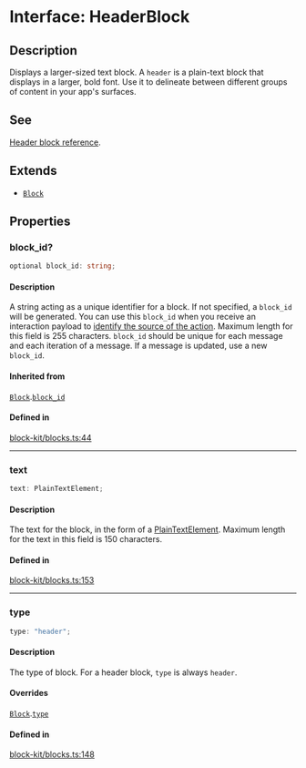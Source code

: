 # Interface: HeaderBlock

## Description

Displays a larger-sized text block. A `header` is a plain-text block that displays in a larger, bold
font. Use it to delineate between different groups of content in your app's surfaces.

## See

[Header block reference](https://api.slack.com/reference/block-kit/blocks#header).

## Extends

- [`Block`](Block.md)

## Properties

### block\_id?

```ts
optional block_id: string;
```

#### Description

A string acting as a unique identifier for a block. If not specified, a `block_id` will be generated.
You can use this `block_id` when you receive an interaction payload to
[identify the source of the action](https://api.slack.com/interactivity/handling#payloads).
Maximum length for this field is 255 characters. `block_id` should be unique for each message and each iteration of
a message. If a message is updated, use a new `block_id`.

#### Inherited from

[`Block`](Block.md).[`block_id`](Block.md#block_id)

#### Defined in

[block-kit/blocks.ts:44](https://github.com/slackapi/node-slack-sdk/blob/c15385ef93ccdde9702f52f7d1f445999203d794/packages/types/src/block-kit/blocks.ts#L44)

***

### text

```ts
text: PlainTextElement;
```

#### Description

The text for the block, in the form of a [PlainTextElement](PlainTextElement.md).
Maximum length for the text in this field is 150 characters.

#### Defined in

[block-kit/blocks.ts:153](https://github.com/slackapi/node-slack-sdk/blob/c15385ef93ccdde9702f52f7d1f445999203d794/packages/types/src/block-kit/blocks.ts#L153)

***

### type

```ts
type: "header";
```

#### Description

The type of block. For a header block, `type` is always `header`.

#### Overrides

[`Block`](Block.md).[`type`](Block.md#type)

#### Defined in

[block-kit/blocks.ts:148](https://github.com/slackapi/node-slack-sdk/blob/c15385ef93ccdde9702f52f7d1f445999203d794/packages/types/src/block-kit/blocks.ts#L148)
